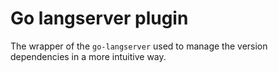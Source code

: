 # Go langserver plugin

The wrapper of the `go-langserver` used to manage the version dependencies in a more intuitive way.
